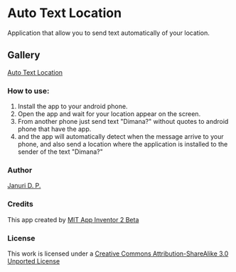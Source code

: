 # Auto Text Location
Application that allow you to send text automatically of your location.

## Gallery
[Auto Text Location](http://ai2.appinventor.mit.edu/?galleryId=4693009777557504)

### How to use: 
1. Install the app to your android phone.
2. Open the app and wait for your location appear on the screen.
3. From another phone just send text "Dimana?" without quotes to android phone that have the app.
4. and the app will automatically detect when the message arrive to your phone, and also send a location where the application is installed to the sender of the text "Dimana?"
 
### Author
[Januri D. P.](https://github.com/januri)

### Credits
This app created by [MIT App Inventor 2 Beta](http://ai2.appinventor.mit.edu)

### License
This work is licensed under a <a href="http://creativecommons.org/licenses/by-sa/3.0/">Creative Commons Attribution-ShareAlike 3.0 Unported License</a>
